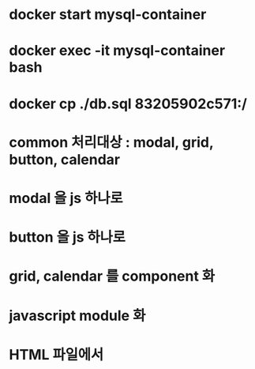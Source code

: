# docker start mysql-container
# docker exec -it mysql-container bash
# docker cp ./db.sql 83205902c571:/

# common 처리대상 : modal, grid, button, calendar

# modal 을 js 하나로
# button 을 js 하나로
# grid, calendar 를 component 화
# javascript module 화 

# HTML 파일에서 <script type="module">을 사용하면, JavaScript가 모듈로 실행되며, 기본적으로 모듈 내부에서 정의된 
# 함수들은 전역 범위에 자동으로 추가되지 않습니다. 따라서 openModal과 같은 함수가 HTML에서 직접 호출될 때 
# 찾을 수 없다는 오류가 발생할 수 있습니다.
# export function openModal(.....
# window.openModal = openModal;

# package.json 설정

# 파일에서 import를 사용하려면 package.json에 다음과 같이 설정해야 합니다.
# {
#  "type": "module",
#  "dependencies": {
#    "fs": "^0.0.1-security"
#  }
# }


# 정적 파일을 서빙하기 위해 'public' 디렉토리를 사용 
# app.use(express.static(path.join(__dirname, 'public')));
# app.get('/', (req, res) => {
#    res.sendFile(path.join(__dirname, 'public', 'index.html'));
# });

# app.use(express.static('dist'));

## npm run dev
## 127.0.0.1:3000

## nvm ls
## nvm use 22
## docker build -t express-api-server .
## docker run -d -p 3000:3000 --name my-express express-api-server


## docker build -t my-nginx-web .
## docker run -d -p 80:80 --name web-app my-nginx-web

## git switch features-bitione

## RDS 로 연결

## EC2 실행
## tmux
## sudo npm run dev

## docker run -d --name prometheus -p 9090:9090 -v prometheus.yaml:/etc/prometheus/prometheus.yaml prom/prometheus
## docker run -d --name=grafana -p 3001:3000 grafana/grafana
## Grafana의 데이터소스 설정에서 URL을 http://localhost:9090이 아닌 http://host.docker.internal:9090으로
## Set-ExecutionPolicy Restricted
## npm install -g autocannon
## autocannon -d 30 -c 50 http://localhost:3000/


## pnpm run dev